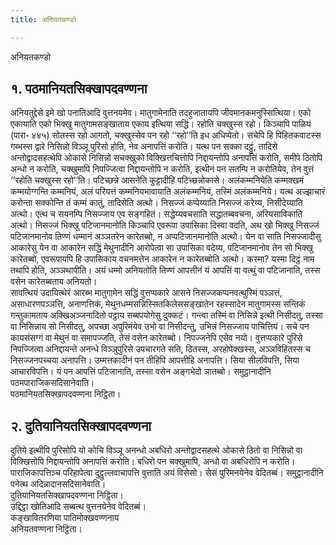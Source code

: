 ```yaml
---
title: अनियतकण्डो

---
```

अनियतकण्डो  


## १. पठमानियतसिक्खापदवण्णना

अनियतुद्देसे इमे खो पनातिआदि वुत्तनयमेव। मातुगामेनाति तदहुजातायपि जीवमानकमनुस्सित्थिया। एको एकायाति एको भिक्खु मातुगामसङ्खाताय एकाय इत्थिया सद्धिं। रहोति चक्खुस्स रहो। किञ्चापि पाळियं (पारा॰ ४४५) सोतस्स रहो आगतो, चक्खुस्सेव पन रहो ‘‘रहो’’ति इध अधिप्पेतो। सचेपि हि पिहितकवाटस्स गब्भस्स द्वारे निसिन्नो विञ्ञू पुरिसो होति, नेव अनापत्तिं करोति। यत्थ पन सक्का दट्ठुं, तादिसे अन्तोद्वादसहत्थेपि ओकासे निसिन्नो सचक्खुको विक्खित्तचित्तोपि निद्दायन्तोपि अनापत्तिं करोति, समीपे ठितोपि अन्धो न करोति, चक्खुमापि निपज्जित्वा निद्दायन्तोपि न करोति, इत्थीनं पन सतम्पि न करोतियेव, तेन वुत्तं ‘‘रहोति चक्खुस्स रहो’’ति। पटिच्छन्ने आसनेति कुट्टादीहि पटिच्छन्नोकासे। अलंकम्मनियेति कम्मक्खमं कम्मयोग्गन्ति कम्मनियं, अलं परियत्तं कम्मनियभावायाति अलंकम्मनियं, तस्मिं अलंकम्मनिये। यत्थ अज्झाचारं करोन्ता सक्कोन्ति तं कम्मं कातुं, तादिसेति अत्थो। निसज्जं कप्पेय्याति निसज्जं करेय्य, निसीदेय्याति अत्थो। एत्थ च सयनम्पि निसज्जाय एव सङ्गहितं। सद्धेय्यवचसाति सद्धातब्बवचना, अरियसाविकाति अत्थो। निसज्जं भिक्खु पटिजानमानोति किञ्चापि एवरूपा उपासिका दिस्वा वदति, अथ खो भिक्खु निसज्जं पटिजानमानोव तिण्णं धम्मानं अञ्ञतरेन कारेतब्बो, न अप्पटिजानमानोति अत्थो। येन वा साति निसज्जादीसु आकारेसु येन वा आकारेन सद्धिं मेथुनादीनि आरोपेत्वा सा उपासिका वदेय्य, पटिजानमानोव तेन सो भिक्खु कारेतब्बो, एवरूपायपि हि उपासिकाय वचनमत्तेन आकारेन न कारेतब्बोति अत्थो। कस्मा? यस्मा दिट्ठं नाम तथापि होति, अञ्ञथापीति। अयं धम्मो अनियतोति तिण्णं आपत्तीनं यं आपत्तिं वा वत्थुं वा पटिजानाति, तस्स वसेन कारेतब्बताय अनियतो।  
सावत्थियं उदायित्थेरं आरब्भ मातुगामेन सद्धिं वुत्तप्पकारे आसने निसज्जकप्पनवत्थुस्मिं पञ्ञत्तं, असाधारणपञ्ञत्ति, अनाणत्तिकं, मेथुनधम्मसन्निस्सितकिलेससङ्खातेन रहस्सादेन मातुगामस्स सन्तिकं गन्तुकामताय अक्खिअञ्जनादितो पट्ठाय सब्बपयोगेसु दुक्कटं। गन्त्वा तस्मिं वा निसिन्ने इत्थी निसीदतु, तस्सा वा निसिन्नाय सो निसीदतु, अपच्छा अपुरिमंयेव उभो वा निसीदन्तु, उभिन्नं निसज्जाय पाचित्तियं। सचे पन कायसंसग्गं वा मेथुनं वा समापज्जति, तेसं वसेन कारेतब्बो। निपज्जनेपि एसेव नयो। वुत्तप्पकारे पुरिसे निपज्जित्वा अनिद्दायन्ते अनन्धे विञ्ञुपुरिसे उपचारगते सति, ठितस्स, अरहोपेक्खस्स, अञ्ञविहितस्स च निसज्जनपच्चया अनापत्ति। उम्मत्तकादीनं पन तीहिपि आपत्तीहि अनापत्ति। सिया सीलविपत्ति, सिया आचारविपत्ति। यं पन आपत्तिं पटिजानाति, तस्सा वसेन अङ्गभेदो ञातब्बो। समुट्ठानादीनि पठमपाराजिकसदिसानेवाति।  
पठमानियतसिक्खापदवण्णना निट्ठिता।  


## २. दुतियानियतसिक्खापदवण्णना

दुतिये इत्थीपि पुरिसोपि यो कोचि विञ्ञू अनन्धो अबधिरो अन्तोद्वादसहत्थे ओकासे ठितो वा निसिन्नो वा विक्खित्तोपि निद्दायन्तोपि अनापत्तिं करोति। बधिरो पन चक्खुमापि, अन्धो वा अबधिरोपि न करोति। पाराजिकापत्तिञ्च परिहापेत्वा दुट्ठुल्लवाचापत्ति वुत्ताति अयं विसेसो। सेसं पुरिमनयेनेव वेदितब्बं। समुट्ठानादीनि पनेत्थ अदिन्नादानसदिसानेवाति।  
दुतियानियतसिक्खापदवण्णना निट्ठिता।  
उद्दिट्ठा खोतिआदि सब्बत्थ वुत्तनयेनेव वेदितब्बं।  
कङ्खावितरणिया पातिमोक्खवण्णनाय  
अनियतवण्णना निट्ठिता।  